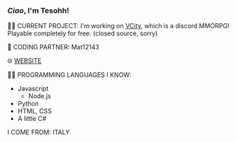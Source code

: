 ### *Ciao*, I'm Tesohh!
🤹‍♀️ CURRENT PROJECT: I'm working on [VCity](https://pyros.dev/vcity), which is a discord MMORPG! Playable completely for free. (closed source, sorry)

👥 CODING PARTNER: Mat12143

🌐 [WEBSITE](https://pyros.dev)

👨‍💻 PROGRAMMING LANGUAGES I KNOW:
* Javascript
  * Node.js
* Python
* HTML, CSS
* A little C#

I COME FROM: ITALY
